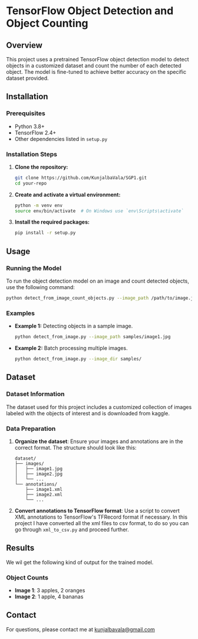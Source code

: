 # TensorFlow Object Detection and Object Counting

## Overview
This project uses a pretrained TensorFlow object detection model to detect objects in a customized dataset and count the number of each detected object. The model is fine-tuned to achieve better accuracy on the specific dataset provided.

## Installation

### Prerequisites
- Python 3.8+
- TensorFlow 2.4+
- Other dependencies listed in `setup.py`

### Installation Steps
1. **Clone the repository:**
    ```bash
    git clone https://github.com/KunjalbaVala/SGP1.git
    cd your-repo
    ```

2. **Create and activate a virtual environment:**
    ```bash
    python -m venv env
    source env/bin/activate  # On Windows use `env\Scripts\activate`
    ```

3. **Install the required packages:**
    ```bash
    pip install -r setup.py
    ```

## Usage

### Running the Model
To run the object detection model on an image and count detected objects, use the following command:
```bash
python detect_from_image_count_objects.py --image_path /path/to/image.jpg
```

### Examples
- **Example 1:** Detecting objects in a sample image.
    ```bash
    python detect_from_image.py --image_path samples/image1.jpg
    ```

- **Example 2:** Batch processing multiple images.
    ```bash
    python detect_from_image.py --image_dir samples/
    ```

## Dataset

### Dataset Information
The dataset used for this project includes a customized collection of images labeled with the objects of interest and is downloaded from kaggle.

### Data Preparation
1. **Organize the dataset**: Ensure your images and annotations are in the correct format. The structure should look like this:
    ```
    dataset/
    ├── images/
    │   ├── image1.jpg
    │   ├── image2.jpg
    │   └── ...
    └── annotations/
        ├── image1.xml
        ├── image2.xml
        └── ...
    ```

2. **Convert annotations to TensorFlow format**: Use a script to convert XML annotations to TensorFlow's TFRecord format if necessary.
In this project I have converted all the xml files to csv format, to do so you can go through `xml_to_csv.py` and proceed further.


## Results

We wil get the following kind of output for the trained model.

### Object Counts
- **Image 1**: 3 apples, 2 oranges
- **Image 2**: 1 apple, 4 bananas


## Contact
For questions, please contact me at kunjalbavala@gmail.com

